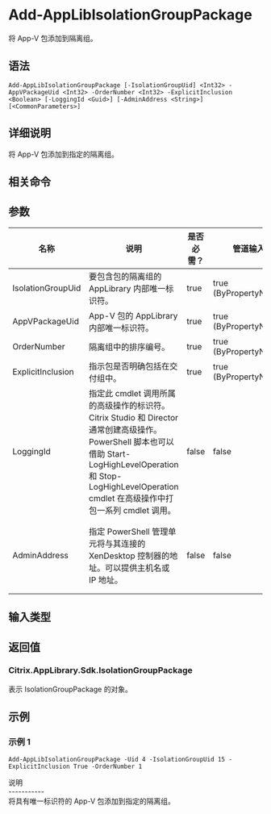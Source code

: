 # Add-AppLibIsolationGroupPackage

将 App-V 包添加到隔离组。

## 语法

    Add-AppLibIsolationGroupPackage [-IsolationGroupUid] <Int32> -AppVPackageUid <Int32> -OrderNumber <Int32> -ExplicitInclusion <Boolean> [-LoggingId <Guid>] [-AdminAddress <String>] [<CommonParameters>]
    

## 详细说明

将 App-V 包添加到指定的隔离组。

## 相关命令

## 参数

| 名称                | 说明                                                                                                                                                                     | 是否必需？ | 管道输入                  | 默认值                                   |
| ----------------- | ---------------------------------------------------------------------------------------------------------------------------------------------------------------------- | ----- | --------------------- | ------------------------------------- |
| IsolationGroupUid | 要包含包的隔离组的 AppLibrary 内部唯一标识符。                                                                                                                                          | true  | true (ByPropertyName) |                                       |
| AppVPackageUid    | App-V 包的 AppLibrary 内部唯一标识符。                                                                                                                                           | true  | true (ByPropertyName) |                                       |
| OrderNumber       | 隔离组中的排序编号。                                                                                                                                                             | true  | true (ByPropertyName) |                                       |
| ExplicitInclusion | 指示包是否明确包括在交付组中。                                                                                                                                                        | true  | true (ByPropertyName) |                                       |
| LoggingId         | 指定此 cmdlet 调用所属的高级操作的标识符。 Citrix Studio 和 Director 通常创建高级操作。 PowerShell 脚本也可以借助 Start-LogHighLevelOperation 和 Stop-LogHighLevelOperation cmdlet 在高级操作中打包一系列 cmdlet 调用。 | false | false                 |                                       |
| AdminAddress      | 指定 PowerShell 管理单元将与其连接的 XenDesktop 控制器的地址。可以提供主机名或 IP 地址。                                                                                                             | false | false                 | Localhost。一旦有 cmdlet 提供了某个值，此值将变为默认值。 |

## 输入类型

### 

## 返回值

### Citrix.AppLibrary.Sdk.IsolationGroupPackage

表示 IsolationGroupPackage 的对象。

## 示例

### 示例 1

    Add-AppLibIsolationGroupPackage -Uid 4 -IsolationGroupUid 15 -ExplicitInclusion True -OrderNumber 1
    

说明  
\---\---\-----  
将具有唯一标识符的 App-V 包添加到指定的隔离组。